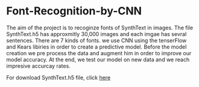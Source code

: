 # Font-Recognition-by-CNN
The aim of the project is to recoginze fonts of SynthText  in images.
The file SynthText.h5 has approxmitly 30,000 images and each imgae has sevral sentences.
There are 7 kinds of fonts.
we use CNN using the tenserFlow and Kears libiries in order to create a predictive model.
Before the model creation we pre process the data and augment him in order to improve our model accuracy.
At the end, we test our  model on new data and we reach impresive accurcay rates.


For download  SynthText.h5 file, click  [here]([url](https://drive.google.com/file/d/1QAZCBHScr547_l64GeTBMOP0dIWUwc_1/view?usp=drive_link)https://drive.google.com/file/d/1QAZCBHScr547_l64GeTBMOP0dIWUwc_1/view?usp=drive_link)
